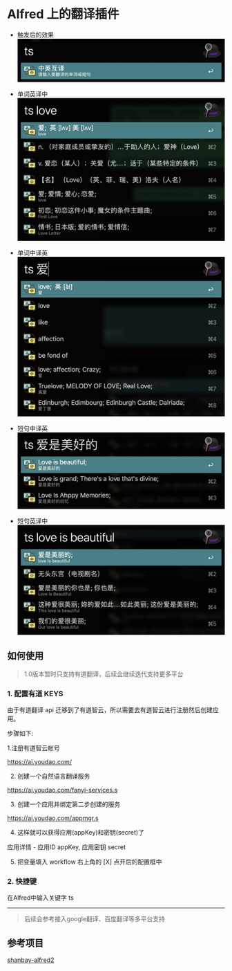# Alfred 上的翻译插件
- 触发后的效果
![logo.png](imgs/8961652081225_.pic.jpg)
  
- 单词英译中
![logo.png](imgs/8971652081236_.pic.jpg)

- 单词中译英  
![logo.png](imgs/8981652081261_.pic.jpg)

- 短句中译英
![logo.png](imgs/8991652081283_.pic.jpg)

- 短句英译中
![logo.png](imgs/9001652081305_.pic.jpg)
  


## 如何使用
> 1.0版本暂时只支持有道翻译，后续会继续迭代支持更多平台
### 1. 配置有道 KEYS

由于有道翻译 api 迁移到了有道智云，所以需要去有道智云进行注册然后创建应用。

步骤如下:

1.注册有道智云帐号

  https://ai.youdao.com/

2. 创建一个自然语言翻译服务

  https://ai.youdao.com/fanyi-services.s

3. 创建一个应用并绑定第二步创建的服务

  https://ai.youdao.com/appmgr.s

4. 这样就可以获得应用(appKey)和密钥(secret)了

  应用详情 - 应用ID appKey, 应用密钥 secret

5. 把变量填入 workflow 右上角的 [X] 点开后的配置框中


### 2. 快捷键
在Alfred中输入关键字 ts

-----


> 后续会参考接入google翻译、百度翻译等多平台支持


## 参考项目
[shanbay-alfred2](https://github.com/alswl/shanbay-alfred2)
